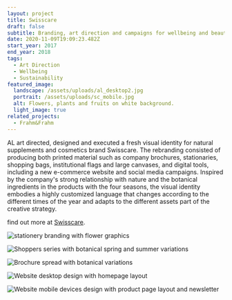 ```yaml
---
layout: project
title: Swisscare
draft: false
subtitle: Branding, art direction and campaigns for wellbeing and beauty brand Swisscare
date: 2020-11-09T19:09:23.482Z
start_year: 2017
end_year: 2018
tags:
  - Art Direction
  - Wellbeing
  - Sustainability
featured_image:
  landscape: /assets/uploads/al_desktop2.jpg
  portrait: /assets/uploads/sc_mobile.jpg
  alt: Flowers, plants and fruits on white background.
  light_image: true
related_projects:
  - Frahm&Frahm
---
```

AL art directed, designed and executed a fresh visual identity for natural supplements and cosmetics brand Swisscare. The rebranding consisted of producing both printed material such as company brochures, stationaries, shopping bags, institutional flags and large canvases, and digital tools, including a new e-commerce website and social media campaigns. Inspired by the company's strong relationship with nature and the botanical ingredients in the products with the four seasons, the visual identity embodies a highly customized language that changes according to the different times of the year and adapts to the different assets part of the creative strategy.

find out more at [Swisscare](https://www.swisscare.it).

![stationery branding with flower graphics](/assets/uploads/swisscare4.jpg "Swisscare – Stationery package with botanical summer variation")

![Shoppers series with botanical spring and summer variations](/assets/uploads/proposte_shoppers_2017_retro.jpg "Swisscare – Shoppers series with botanical spring and summer variations")

![Brochure spread with botanical variations](/assets/uploads/swisscare2.jpg "Swisscare – Brochure spread with botanical variations")

![Website desktop design with homepage layout](/assets/uploads/web4.jpg "Swisscare – Website desktop design with homepage layout")

![Website mobile devices design with product page layout and newsletter](/assets/uploads/web3.jpg "Swisscare – Website mobile devices design with product page layout and newsletter")
